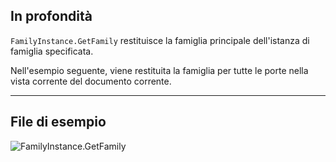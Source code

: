## In profondità
`FamilyInstance.GetFamily` restituisce la famiglia principale dell'istanza di famiglia specificata.

Nell'esempio seguente, viene restituita la famiglia per tutte le porte nella vista corrente del documento corrente.
___
## File di esempio

![FamilyInstance.GetFamily](./Revit.Elements.FamilyInstance.GetFamily_img.jpg)
